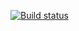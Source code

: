 [![Build status](https://ci.appveyor.com/api/projects/status/b3ua6r9yqh7eua4o/branch/master?svg=true)](https://ci.appveyor.com/project/Artem4812/delivery/branch/master)